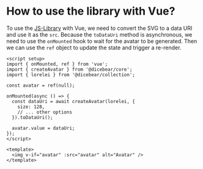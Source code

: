 # How to use the library with Vue?

To use the [JS-Library](/how-to-use/js-library) with Vue, we need to convert the
SVG to a data URI and use it as the `src`. Because the `toDataUri` method is
asynchronous, we need to use the `onMounted` hook to wait for the avatar to be
generated. Then we can use the `ref` object to update the state and trigger a
re-render.

```vue
<script setup>
import { onMounted, ref } from 'vue';
import { createAvatar } from '@dicebear/core';
import { lorelei } from '@dicebear/collection';

const avatar = ref(null);

onMounted(async () => {
  const dataUri = await createAvatar(lorelei, {
    size: 128,
    // ... other options
  }).toDataUri();

  avatar.value = dataUri;
});
</script>

<template>
  <img v-if="avatar" :src="avatar" alt="Avatar" />
</template>
```
